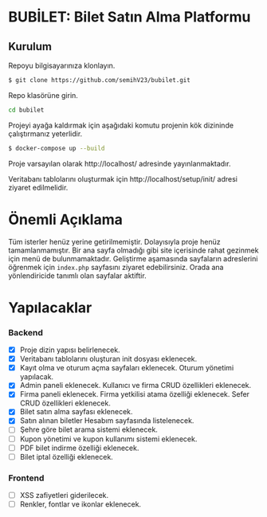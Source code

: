 # BUBİLET: Bilet Satın Alma Platformu

## Kurulum

Repoyu bilgisayarınıza klonlayın.

```bash
$ git clone https://github.com/semihV23/bubilet.git
```

Repo klasörüne girin.
```bash
cd bubilet
```

Projeyi ayağa kaldırmak için aşağıdaki komutu projenin kök dizininde çalıştırmanız yeterlidir.
```bash
$ docker-compose up --build
```

Proje varsayılan olarak http://localhost/ adresinde yayınlanmaktadır.

Veritabanı tablolarını oluşturmak için http://localhost/setup/init/ adresi ziyaret edilmelidir.

# Önemli Açıklama
Tüm isterler henüz yerine getirilmemiştir. Dolayısıyla proje henüz tamamlanmamıştır. Bir ana sayfa olmadığı gibi site içerisinde rahat gezinmek için menü de bulunmamaktadır. Geliştirme aşamasında sayfaların adreslerini öğrenmek için `index.php` sayfasını ziyaret edebilirsiniz. Orada ana yönlendiricide tanımlı olan sayfalar aktiftir.

# Yapılacaklar
### Backend
- [x] Proje dizin yapısı belirlenecek.
- [x] Veritabanı tablolarını oluşturan init dosyası eklenecek.
- [x] Kayıt olma ve oturum açma sayfaları eklenecek. Oturum yönetimi yapılacak.
- [x] Admin paneli eklenecek. Kullanıcı ve firma CRUD özellikleri eklenecek.
- [x] Firma paneli eklenecek. Firma yetkilisi atama özelliği eklenecek. Sefer CRUD özellikleri eklenecek.
- [x] Bilet satın alma sayfası eklenecek.
- [x] Satın alınan biletler Hesabım sayfasında listelenecek.
- [ ] Şehre göre bilet arama sistemi eklenecek.
- [ ] Kupon yönetimi ve kupon kullanımı sistemi eklenecek.
- [ ] PDF bilet indirme özelliği eklenecek.
- [ ] Bilet iptal özelliği eklenecek.

### Frontend
- [ ] XSS zafiyetleri giderilecek.
- [ ] Renkler, fontlar ve ikonlar eklenecek.